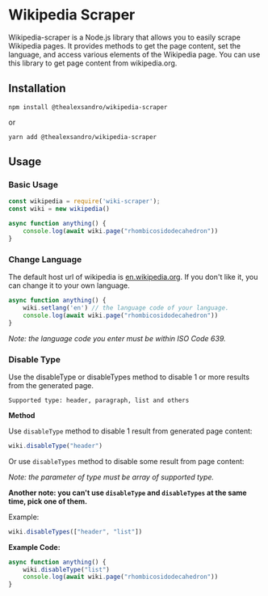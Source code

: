 # Wikipedia Scraper
Wikipedia-scraper is a Node.js library that allows you to easily scrape Wikipedia pages. It provides methods to get the page content, set the language, and access various elements of the Wikipedia page. You can use this library to get page content from wikipedia.org.

## Installation
```code
npm install @thealexsandro/wikipedia-scraper
```
or
```code
yarn add @thealexsandro/wikipedia-scraper
```

## Usage
<h3>Basic Usage</h3>

```js
const wikipedia = require('wiki-scraper');
const wiki = new wikipedia()

async function anything() {
    console.log(await wiki.page("rhombicosidodecahedron"))
}
```

<h3>Change Language</h3>

The default host url of wikipedia is [en.wikipedia.org](en.wikipedia.org). If you don't like it, you can change it to your own language.

```js
async function anything() {
    wiki.setlang('en') // the language code of your language.
    console.log(await wiki.page("rhombicosidodecahedron"))
}
```
_Note: the language code you enter must be within ISO Code 639._

<h3>Disable Type</h3>

Use the disableType or disableTypes method to disable 1 or more results from the generated page.

```Supported type: header, paragraph, list and others```

**Method**

Use `disableType` method to disable 1 result from generated page content:

```js
wiki.disableType("header")
```

Or use `disableTypes` method to disable some result from page content:

<i>Note: the parameter of type must be array of supported type.</i>

<b>Another note: you can't use <code>disableType</code> and <code>disableTypes</code> at the same time, pick one of them.</b>

Example:
```js
wiki.disableTypes(["header", "list"])
```

**Example Code:**

```js
async function anything() {
    wiki.disableType("list")
    console.log(await wiki.page("rhombicosidodecahedron"))
}
```